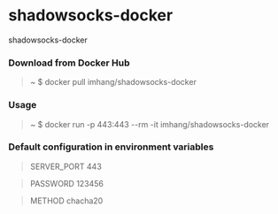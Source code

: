 # shadowsocks-docker

shadowsocks-docker

### Download from Docker Hub 

> ~ $ docker pull imhang/shadowsocks-docker

### Usage

> ~ $ docker run -p 443:443 --rm -it imhang/shadowsocks-docker

### Default configuration in environment variables

> SERVER_PORT 443

> PASSWORD    123456

> METHOD      chacha20

